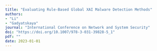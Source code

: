 ```yaml
---
title: "Evaluating Rule-Based Global XAI Malware Detection Methods"
authors: 
- "Li"
- "Gadyatskaya"
journal: "International Conference on Network and System Security"
doi: "https://doi.org/10.1007/978-3-031-39828-5_1"
pdf: ""
date: 2023-01-01
---
```


